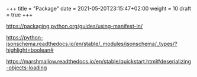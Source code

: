 +++
title = "Package"
date = 2021-05-20T23:15:47+02:00
weight = 10
draft = true
+++


https://packaging.python.org/guides/using-manifest-in/


https://python-jsonschema.readthedocs.io/en/stable/_modules/jsonschema/_types/?highlight=boolean#

https://marshmallow.readthedocs.io/en/stable/quickstart.html#deserializing-objects-loading